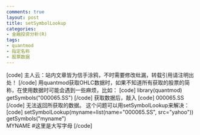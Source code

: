 ```yaml
---
comments: true
layout: post
title: setSymbolLookup
categories:
- 金融投资分析(R)
tags:
- quantmod
- 指定名称
- 股票数据
---
```


[code]
主人云：站内文章皆为信手涂鸦，不时需要修改纰漏，转载引用请注明出处！
[/code]
用quantmod获取OHLC数据时，如果不知道所有获取的股票的简称，在使用数据时可能会遇到一些麻烦，比如：
[code]
library(quantmod)
getSymbols("000065.SS")
[/code]
获取数据后，敲入
[code]
000065.SS
[/code]
无法返回所获取的数据。
这个问题可以用setSymbolLookup来解决：
[code]
setSymbolLookup(myname=list(name="000065.SS", src="yahoo"))  
getSymbols("myname")  
MYNAME   #这里是大写字母
[/code] 
